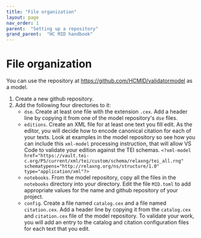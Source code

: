 ```yaml
---
title: "File organization"
layout: page
nav_order: 1
parent:  "Setting up a repository"
grand_parent:  "HC MID handbook"
---
```




# File organization

You can use the repository at  <https://github.com/HCMID/validatormodel> as a model.

1. Create a new github repository.
2. Add the following four directories to it:
   - `dse`.  Create at least one file with the extension `.cex`.  Add a header line by copying it from one of the model repository's `dse` files. 
   - `editions`.  Create an XML file for at least one text you fill edit.  As the editor, you will decide how to encode canonical citation for each of your texts.  Look at examples in the model repository so see how you can include this `xml-model` processing instruction, that will allow VS Code to validate your edition against the TEI schemas.
       `<?xml-model  href="https://vault.tei-c.org/P5/current/xml/tei/custom/schema/relaxng/tei_all.rng" schematypens="http://relaxng.org/ns/structure/1.0" type="application/xml"?>`
   - `notebooks`.   From the model repository, copy all the files in the `notebooks` directory into your directory.  Edit the file `MID.toml` to add appropriate values for the name and github repository of your project.
   - `config`.  Create a file named `catalog.cex` and a file named `citation.cex`.  Add a header line by copying it from the `catalog.cex` and `citation.cex` file of the model repository.  To validate your work, you will add an entry to the catalog and citation configuration files for each text that you edit.
